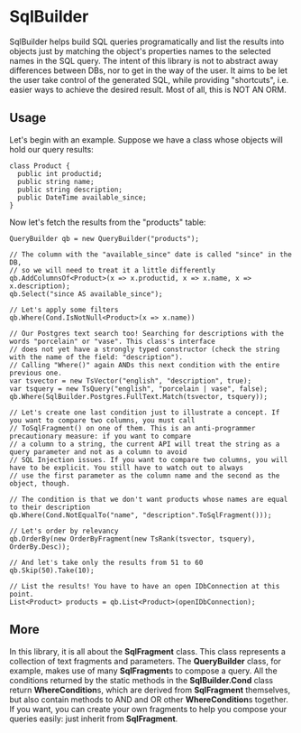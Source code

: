 SqlBuilder
==========

SqlBuilder helps build SQL queries programatically and list the results into objects just by matching the object's properties names to the selected names in the SQL query. The intent of this library is not to abstract away differences between DBs, nor to get in the way of the user. It aims to be let the user take control of the generated SQL, while providing "shortcuts", i.e. easier ways to achieve the desired result. Most of all, this is NOT AN ORM.

Usage
-----
Let's begin with an example. Suppose we have a class whose objects will hold our query results:
```
class Product {
  public int productid;
  public string name;
  public string description;
  public DateTime available_since;
}
```

Now let's fetch the results from the "products" table:

```
QueryBuilder qb = new QueryBuilder("products");

// The column with the "available_since" date is called "since" in the DB,
// so we will need to treat it a little differently
qb.AddColumnsOf<Product>(x => x.productid, x => x.name, x => x.description);
qb.Select("since AS available_since");

// Let's apply some filters
qb.Where(Cond.IsNotNull<Product>(x => x.name))

// Our Postgres text search too! Searching for descriptions with the words "porcelain" or "vase". This class's interface
// does not yet have a strongly typed constructor (check the string with the name of the field: "description").
// Calling "Where()" again ANDs this next condition with the entire previous one.
var tsvector = new TsVector("english", "description", true);
var tsquery = new TsQuery("english", "porcelain | vase", false);
qb.Where(SqlBuilder.Postgres.FullText.Match(tsvector, tsquery));

// Let's create one last condition just to illustrate a concept. If you want to compare two columns, you must call  
// ToSqlFragment() on one of them. This is an anti-programmer precautionary measure: if you want to compare 
// a column to a string, the current API will treat the string as a query parameter and not as a column to avoid 
// SQL Injection issues. If you want to compare two columns, you will have to be explicit. You still have to watch out to always
// use the first parameter as the column name and the second as the object, though.

// The condition is that we don't want products whose names are equal to their description
qb.Where(Cond.NotEqualTo("name", "description".ToSqlFragment()));

// Let's order by relevancy
qb.OrderBy(new OrderByFragment(new TsRank(tsvector, tsquery), OrderBy.Desc));

// And let's take only the results from 51 to 60
qb.Skip(50).Take(10);

// List the results! You have to have an open IDbConnection at this point.
List<Product> products = qb.List<Product>(openIDbConnection);
```

More
----
In this library, it is all about the **SqlFragment** class. This class represents a collection of text fragments and parameters. The **QueryBuilder** class, for example, makes use of many **SqlFragment**s to compose a query. All the conditions returned by the static methods in the **SqlBuilder.Cond** class return **WhereCondition**s, which are derived from **SqlFragment** themselves, but also contain methods to AND and OR other **WhereCondition**s together. If you want, you can create your own fragments to help you compose your queries easily: just inherit from **SqlFragment**.
